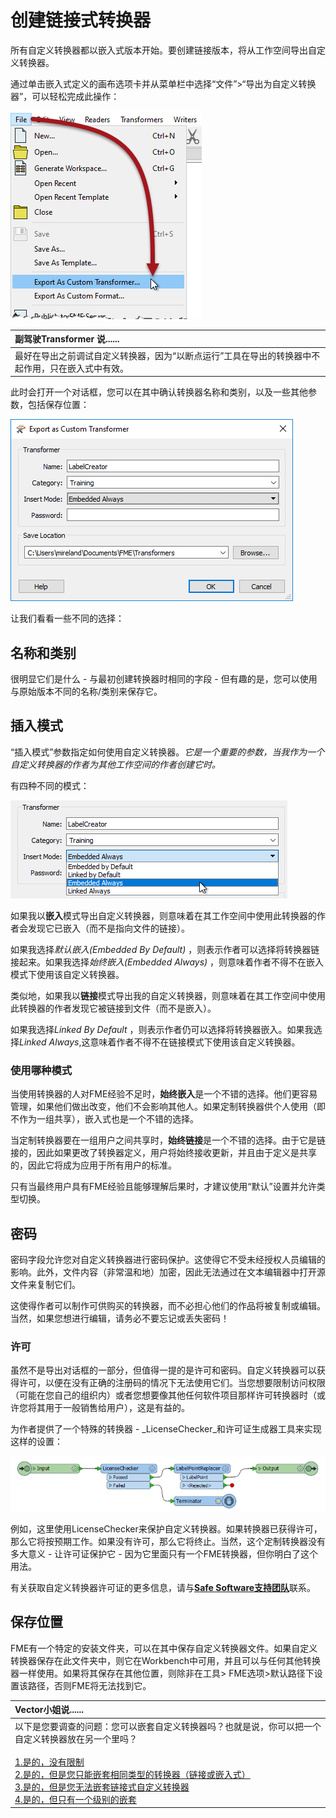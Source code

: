 # 创建链接式转换器

所有自定义转换器都以嵌入式版本开始。要创建链接版本，将从工作空间导出自定义转换器。

通过单击嵌入式定义的画布选项卡并从菜单栏中选择“文件”&gt;“导出为自定义转换器”，可以轻松完成此操作：

[![](../.gitbook/assets/img5.035.customtransformerexport.png)](https://github.com/safesoftware/FMETraining/blob/Desktop-Advanced-2018/DesktopAdvanced5CustomTransformers/Images/Img5.035.CustomTransformerExport.png)

|  副驾驶Transformer 说...... |
| :--- |
|  最好在导出之前调试自定义转换器，因为“以断点运行”工具在导出的转换器中不起作用，只在嵌入式中有效。 |

此时会打开一个对话框，您可以在其中确认转换器名称和类别，以及一些其他参数，包括保存位置：

[![](../.gitbook/assets/img5.036.customtransformerexportdialog.png)](https://github.com/safesoftware/FMETraining/blob/Desktop-Advanced-2018/DesktopAdvanced5CustomTransformers/Images/Img5.036.CustomTransformerExportDialog.png)

让我们看看一些不同的选择：

## 名称和类别

很明显它们是什么 - 与最初创建转换器时相同的字段 - 但有趣的是，您可以使用与原始版本不同的名称/类别来保存它。

## 插入模式

“插入模式”参数指定如何使用自定义转换器。_它是一个重要的参数，当我作为一个自定义转换器的作者为其他工作空间的作者创建它时。_

有四种不同的模式：

[![](../.gitbook/assets/img5.037.customtransformerexportdialogmodes.png)](https://github.com/safesoftware/FMETraining/blob/Desktop-Advanced-2018/DesktopAdvanced5CustomTransformers/Images/Img5.037.CustomTransformerExportDialogModes.png)

如果我以**嵌入**模式导出自定义转换器，则意味着在其工作空间中使用此转换器的作者会发现它已嵌入（而不是指向文件的链接）。

如果我选择*默认嵌入(Embedded By Default)* ，则表示作者可以选择将转换器链接起来。如果我选择*始终嵌入(Embedded Always)* ，则意味着作者不得不在嵌入模式下使用该自定义转换器。

类似地，如果我以**链接**模式导出我的自定义转换器，则意味着在其工作空间中使用此转换器的作者发现它被链接到文件（而不是嵌入）。

如果我选择*Linked By Default* ，则表示作者仍可以选择将转换器嵌入。如果我选择*Linked Always*,这意味着作者不得不在链接模式下使用该自定义转换器。

### 使用哪种模式

当使用转换器的人对FME经验不足时，**始终嵌入**是一个不错的选择。他们更容易管理，如果他们做出改变，他们不会影响其他人。如果定制转换器供个人使用（即不作为一组共享），嵌入式也是一个不错的选择。

当定制转换器要在一组用户之间共享时，**始终链接**是一个不错的选择。由于它是链接的，因此如果更改了转换器定义，用户将始终接收更新，并且由于定义是共享的，因此它将成为应用于所有用户的标准。

只有当最终用户具有FME经验且能够理解后果时，才建议使用“默认”设置并允许类型切换。

## 密码

密码字段允许您对自定义转换器进行密码保护。这使得它不受未经授权人员编辑的影响。此外，文件内容（非常温和地）加密，因此无法通过在文本编辑器中打开源文件来复制它们。

这使得作者可以制作可供购买的转换器，而不必担心他们的作品将被复制或编辑。当然，如果您想进行编辑，请务必不要忘记或丢失密码！

### 许可

虽然不是导出对话框的一部分，但值得一提的是许可和密码。自定义转换器可以获得许可，以便在没有正确的注册码的情况下无法使用它们。当您想要限制访问权限（可能在您自己的组织内）或者您想要像其他任何软件项目那样许可转换器时（或许您将其用于一般销售给用户），这是有益的。

为作者提供了一个特殊的转换器 - _LicenseChecker_和许可证生成器工具来实现这样的设置：

[![](../.gitbook/assets/img5.038.customtransformerlicensecheck.png)](https://github.com/safesoftware/FMETraining/blob/Desktop-Advanced-2018/DesktopAdvanced5CustomTransformers/Images/Img5.038.CustomTransformerLicenseCheck.png)

例如，这里使用LicenseChecker来保护自定义转换器。如果转换器已获得许可，那么它将按预期工作。如果没有许可，那么它将终止。当然，这个定制转换器没有多大意义 - 让许可证保护它 - 因为它里面只有一个FME转换器，但你明白了这个用法。

有关获取自定义转换器许可证的更多信息，请与[**Safe Software支持团队**](http://www.safe.com/support)联系。

## 保存位置

FME有一个特定的安装文件夹，可以在其中保存自定义转换器文件。如果自定义转换器保存在此文件夹中，则它在Workbench中可用，并且可以与任何其他转换器一样使用。如果将其保存在其他位置，则除非在工具&gt; FME选项&gt;默认路径下设置该路径，否则FME将无法找到它。

|  Vector小姐说...... |
| :--- |
|  以下是您要调查的问题：您可以嵌套自定义转换器吗？也就是说，你可以把一个自定义转换器放在另一个里吗？  <br><br>[1.是的，没有限制](http://52.73.3.37/fmedatastreaming/Manual/QAResponse2017.fmw?chapter=13&question=5&answer=1&DestDataset_TEXTLINE=C%3A%5CFMEOutput%5CQAResponse.html) <br>[2.是的，但是您只能嵌套相同类型的转换器（链接或嵌入式）](http://52.73.3.37/fmedatastreaming/Manual/QAResponse2017.fmw?chapter=13&question=5&answer=2&DestDataset_TEXTLINE=C%3A%5CFMEOutput%5CQAResponse.html) <br>[3.是的，但是您无法嵌套链接式自定义转换器](http://52.73.3.37/fmedatastreaming/Manual/QAResponse2017.fmw?chapter=13&question=5&answer=3&DestDataset_TEXTLINE=C%3A%5CFMEOutput%5CQAResponse.html) <br>[4.是的，但只有一个级别的嵌套](http://52.73.3.37/fmedatastreaming/Manual/QAResponse2017.fmw?chapter=13&question=5&answer=4&DestDataset_TEXTLINE=C%3A%5CFMEOutput%5CQAResponse.html) |

